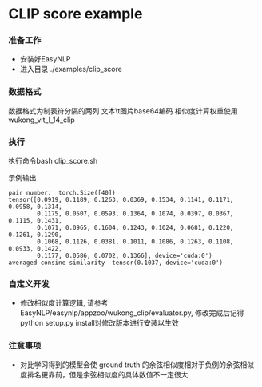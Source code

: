 # CLIP score example

### 准备工作
* 安装好EasyNLP
* 进入目录 ./examples/clip_score

### 数据格式
数据格式为制表符分隔的两列 文本\t图片base64编码
相似度计算权重使用 wukong_vit_l_14_clip

### 执行
执行命令bash clip_score.sh

示例输出
```
pair number:  torch.Size([40])
tensor([0.0919, 0.1189, 0.1263, 0.0369, 0.1534, 0.1141, 0.1171, 0.0958, 0.1314,
        0.1175, 0.0507, 0.0593, 0.1364, 0.1074, 0.0397, 0.0367, 0.1115, 0.1431,
        0.1071, 0.0965, 0.1604, 0.1243, 0.1024, 0.0681, 0.1220, 0.1261, 0.1290,
        0.1068, 0.1126, 0.0381, 0.1011, 0.1086, 0.1263, 0.1108, 0.0933, 0.1422,
        0.1177, 0.0586, 0.0702, 0.1366], device='cuda:0')
averaged consine similarity  tensor(0.1037, device='cuda:0')
```

### 自定义开发
* 修改相似度计算逻辑, 请参考EasyNLP/easynlp/appzoo/wukong_clip/evaluator.py, 修改完成后记得python setup.py install对修改版本进行安装以生效


### 注意事项
* 对比学习得到的模型会使 ground truth 的余弦相似度相对于负例的余弦相似度排名更靠前，但是余弦相似度的具体数值不一定很大
